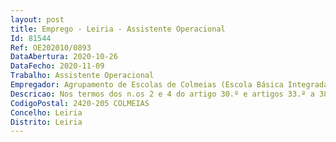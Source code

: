 ```yaml
--- 
layout: post
title: Emprego - Leiria - Assistente Operacional
Id: 81544
Ref: OE202010/0893
DataAbertura: 2020-10-26
DataFecho: 2020-11-09
Trabalho: Assistente Operacional
Empregador: Agrupamento de Escolas de Colmeias (Escola Básica Integrada de Colmeias - Sede)
Descricao: Nos termos dos n.os 2 e 4 do artigo 30.º e artigos 33.º a 38.º, da Lei Geral do Trabalho em Funções Públicas (LTFP), aprovada pela Lei n.º 35 2014, de 20 de junho, do disposto no artigo 11.º da Portaria n.º 125 A 2019, de 30 de abril e na Portaria n.º 586 A 2020, de 28 de setembro, torna se público que, por despacho de subdelegação de competências nos Diretores dos Agrupamento de Escolas Escola não Agrupada e Presidentes das Comissões Administrativas Provisórias (CAP) pelo Subdiretor geral da Administração Escolar, no uso das competências que lhe foram delegadas pelo Despacho n.º  8036 2020, de 17 de julho, pela Diretora Geral da Administração Escolar, publicado em Diário da República, 2.ª série, parte C N.º 160, de 18 de agosto de 2020
CodigoPostal: 2420-205 COLMEIAS
Concelho: Leiria
Distrito: Leiria
--- 
```

